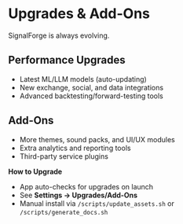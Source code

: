 # Upgrades & Add-Ons

SignalForge is always evolving.

## Performance Upgrades
- Latest ML/LLM models (auto-updating)
- New exchange, social, and data integrations
- Advanced backtesting/forward-testing tools

## Add-Ons
- More themes, sound packs, and UI/UX modules
- Extra analytics and reporting tools
- Third-party service plugins

**How to Upgrade**
- App auto-checks for upgrades on launch
- See **Settings → Upgrades/Add-Ons**
- Manual install via `/scripts/update_assets.sh` or `/scripts/generate_docs.sh`
